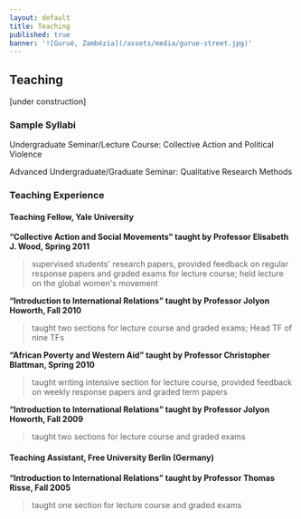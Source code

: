 ```yaml
---
layout: default
title: Teaching
published: true
banner: '![Gurué, Zambézia](/assets/media/gurue-street.jpg)'
---
```


## Teaching

[under construction]

### Sample Syllabi

Undergraduate Seminar/Lecture Course: Collective Action and Political Violence

Advanced Undergraduate/Graduate Seminar: Qualitative Research Methods

### Teaching Experience

#### Teaching Fellow, Yale University

**“Collective Action and Social Movements” taught by Professor Elisabeth J. Wood, Spring 2011**

> supervised students' research papers, provided feedback on regular response papers and graded exams for lecture course; held lecture on the global women's movement

**“Introduction to International Relations” taught by Professor Jolyon Howorth, Fall 2010**

> taught two sections for lecture course and graded exams; Head TF of nine TFs

**“African Poverty and Western Aid” taught by Professor Christopher Blattman, Spring 2010**

> taught writing intensive section for lecture course, provided feedback on weekly response papers and graded term papers

**“Introduction to International Relations” taught by Professor Jolyon Howorth, Fall 2009**

> taught two sections for lecture course and graded exams

#### Teaching Assistant, Free University Berlin (Germany)

**“Introduction to International Relations” taught by Professor Thomas Risse, Fall 2005**

> taught one section for lecture course and graded exams
